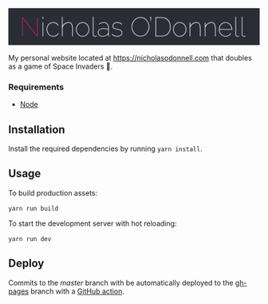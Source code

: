 <img src="logo/logo.png" />

My personal website located at https://nicholasodonnell.com that doubles as a game of Space Invaders 👾.

### Requirements

- [Node](https://nodejs.org/en/)

## Installation

Install the required dependencies by running `yarn install`.

## Usage

To build production assets:
```
yarn run build
```

To start the development server with hot reloading:
```
yarn run dev
```

## Deploy

Commits to the *master* branch with be automatically deployed to the [gh-pages](https://github.com/nicholasodonnell/nicholasodonnell.com/tree/gh-pages) branch with a [GitHub action](https://github.com/nicholasodonnell/nicholasodonnell.com/actions).
